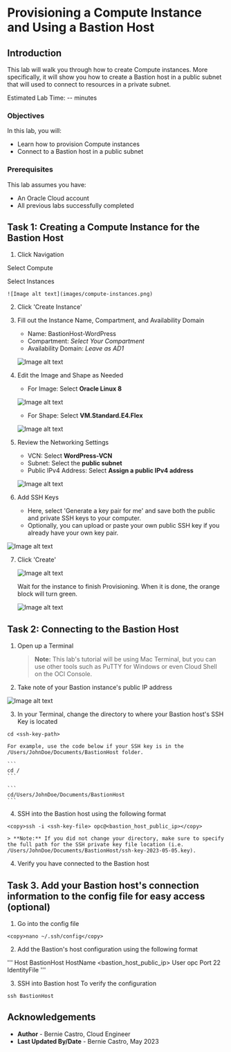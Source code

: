 # Provisioning a Compute Instance and Using a Bastion Host

## Introduction

This lab will walk you through how to create Compute instances. More specifically, it will show you how to create a Bastion host in a public subnet that will used to connect to resources in a private subnet.

Estimated Lab Time: -- minutes

### Objectives

In this lab, you will:
* Learn how to provision Compute instances
* Connect to a Bastion host in a public subnet

### Prerequisites

This lab assumes you have:
* An Oracle Cloud account
* All previous labs successfully completed

## Task 1: Creating a Compute Instance for the Bastion Host

1. Click Navigation



  Select Compute



  Select Instances

	![Image alt text](images/compute-instances.png)

2. Click 'Create Instance'

3. Fill out the Instance Name, Compartment, and Availability Domain
    - Name: BastionHost-WordPress
    - Compartment: *Select Your Compartment*
    - Availability Domain: *Leave as AD1*

   ![Image alt text](images/compute-name-ad.png)

4. Edit the Image and Shape as Needed
    - For Image: Select **Oracle Linux 8**

    ![Image alt text](images/compute-image-shape.png)



    - For Shape: Select **VM.Standard.E4.Flex**

    ![Image alt text](images/compute-pick-shape.png)

5. Review the Networking Settings
    - VCN: Select **WordPress-VCN**
    - Subnet: Select the **public subnet**
    - Public IPv4 Address: Select **Assign a public IPv4 address**

    ![Image alt text](images/compute-networking.png)

6. Add SSH Keys
   - Here, select 'Generate a key pair for me' and save both the public and private SSH keys to your computer.
   - Optionally, you can upload or paste your own public SSH key if you already have your own key pair.

  ![Image alt text](images/compute-ssh.png)

7. Click 'Create'

    ![Image alt text](images/compute-provisioning.png)



    Wait for the instance to finish Provisioning. When it is done, the orange block will turn green.

    ![Image alt text](images/compute-running.png)



## Task 2: Connecting to the Bastion Host

1. Open up a Terminal
    > **Note:** This lab's tutorial will be using Mac Terminal, but you can use other tools such as PuTTY for Windows or even Cloud Shell on the OCI Console.

2. Take note of your Bastion instance's public IP address

  ![Image alt text](images/compute-public-ip.png)

3. In your Terminal, change the directory to where your Bastion host's SSH Key is located

  ```
  cd <ssh-key-path>
  ```



    For example, use the code below if your SSH key is in the /Users/JohnDoe/Documents/BastionHost folder.

    ```
    cd /
    ```

    ```
    cd/Users/JohnDoe/Documents/BastionHost
    ```

4. SSH into the Bastion host using the following format

  ```
  <copy>ssh -i <ssh-key-file> opc@<bastion_host_public_ip></copy>
  ```


    > **Note:** If you did not change your directory, make sure to specify the full path for the SSH private key file location (i.e. /Users/JohnDoe/Documents/BastionHost/ssh-key-2023-05-05.key).

4. Verify you have connected to the Bastion host

## Task 3. Add your Bastion host's connection information to the config file for easy access (optional)

1. Go into the config file

  ```
  <copy>nano ~/.ssh/config</copy>
  ```

2. Add the Bastion's host configuration using the following format

  '''
  <copy>Host BastionHost
    HostName <bastion_host_public_ip>
    User opc
    Port 22
    IdentityFile <ssh-key-file-full-path></copy>
  '''

3. SSH into Bastion host To verify the configuration

  ```
  ssh BastionHost
  ```


## Acknowledgements
* **Author** - Bernie Castro, Cloud Engineer
* **Last Updated By/Date** - Bernie Castro, May 2023
